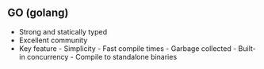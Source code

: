 ## GO (golang)
  * Strong and statically typed
  * Excellent community
  * Key feature
  		- Simplicity
  		- Fast compile times
  		- Garbage collected
  		- Built-in concurrency
  		- Compile to standalone binaries


